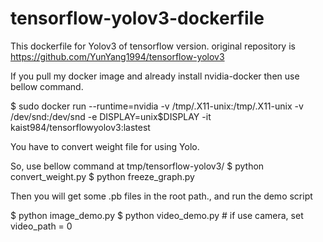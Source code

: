 # tensorflow-yolov3-dockerfile

This dockerfile for Yolov3 of tensorflow version. original repository is https://github.com/YunYang1994/tensorflow-yolov3

If you pull my docker image and already install nvidia-docker then use bellow command.

$ sudo docker run --runtime=nvidia -v /tmp/.X11-unix:/tmp/.X11-unix -v /dev/snd:/dev/snd -e DISPLAY=unix$DISPLAY -it kaist984/tensorflowyolov3:lastest

You have to convert weight file for using Yolo.

So, use bellow command at tmp/tensorflow-yolov3/
$ python convert_weight.py
$ python freeze_graph.py

Then you will get some .pb files in the root path., and run the demo script

$ python image_demo.py
$ python video_demo.py # if use camera, set video_path = 0
